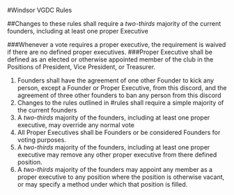#Windsor VGDC Rules

##Changes to these rules shall require a *two-thirds* majority of the current founders, including at least one proper Executive

###Whenever a vote requires a proper executive, the requirement is waived if there are no defined proper executives.
###Proper Executive shall be defined as an elected or otherwise appointed member of the club in the Positions of President, Vice President, or Treasurer. 

1. Founders shall have the agreement of one other Founder to kick any person, except a Founder or Proper Executive, from this discord, and the agreement of three other founders to ban any person from this discord
2. Changes to the rules outlined in #rules shall require a simple majority of the current founders
3. A *two-thirds* majority of the founders, including at least one proper executive, may override any normal vote
4. All Proper Executives shall be Founders or be considered Founders for voting purposes.
5. A *two-thirds* majority of the founders, including at least one proper executive may remove any other proper executive from there defined position. 
6. A *two-thirds* majority of the founders may appoint any member as a proper executive to any position where the position is otherwise vacant,
 or may specify a method under which that position is filled.
